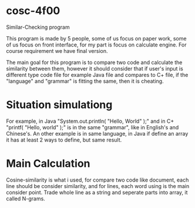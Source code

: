 # cosc-4f00

Similar-Checking program

This program is made by 5 people, some of us focus on paper work, some of us focus on front interface, for my part is focus on calculate engine. For course requirement we have final version.

The main goal for this program is to compare two code and calculate the similarity between them, however it should consider that if user's input is different type code file for example Java file and compares to C+ file, if the "language" and "grammar" is fitting the same, then it is cheating.

# Situation simulationg

For example, in Java "System.out.println( "Hello, World" );" and in C+ "printf( "Hello, world" );" is in the same "grammar", like in English's and Chinese's. An other example is in same language, in Java if define an array it has at least 2 ways to define, but same result.

# Main Calculation
Cosine-similarity is what i used, for compare two code like document, each line should be consider similarity, and for lines, each word using is the main consider point. Trade whole line as a string and seperate parts into array, it called N-grams.
